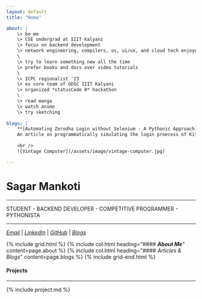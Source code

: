 ```yaml
---
layout: default
title: "Home"

about: |
    \> be me  
    \> CSE undergrad at IIIT Kalyani  
    \> focus on backend development  
    \> network engineering, compilers, os, ui/ux, and cloud tech enjoyer
    \
    \> try to learn something new all the time  
    \> prefer books and docs over video tutorials  
    \
    \> ICPC regionalist '23  
    \> ex core team of GDSC IIIT Kalyani  
    \> organized *statusCode 0* hackathon  
    \
    \> read manga  
    \> watch anime  
    \> try sketching
    
blogs: |
    **[Automating Zerodha Login without Selenium - A Pythonic Approach](https://dev.to/sagamantus/automating-zerodha-login-without-selenium-a-pythonic-approach-3b8o):** 
    An article on programmatically simulating the login proecess of KiteAPI by Zerodha independent of Selenium.
    
    <br />
    ![Vintage Computer](/assets/image/vintage-computer.jpg)

---
```


# Sagar Mankoti
___
STUDENT - BACKEND DEVELOPER - COMPETITIVE PROGRAMMER - PYTHONISTA


___
*[Email](mailto:sagarmankoti@gmail.com)* | 
*[LinkedIn](https://www.linkedin.com/in/sagar-mankoti)* | 
*[GitHub](https://github.com/sagamantus)* | 
*[Blogs](/blogs)*

{% include grid.html %}
   {% include col.html heading="#### *__About Me__*" content=page.about %}
   {% include col.html heading="#### *Articles & Blogs*" content=page.blogs %}
{% include grid-end.html %}


#### Projects
<hr class="m-auto w-1/6" />

{% include project.md %}
